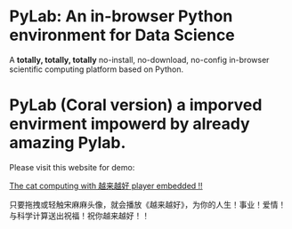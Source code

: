 # PyLab: An in-browser Python environment for Data Science 
A **totally, totally, totally** no-install, no-download, no-config in-browser scientific computing platform based on Python. 


# PyLab (Coral version) a imporved envirment impowerd by already amazing Pylab.



Please visit this website for demo:

[The cat computing with 越来越好 player embedded !! ](https://chifaking.github.io/PyLab/)

只要拖拽或轻触宋麻麻头像，就会播放《越来越好》，为你的人生！事业！爱情！与科学计算送出祝福！祝你越来越好！！
